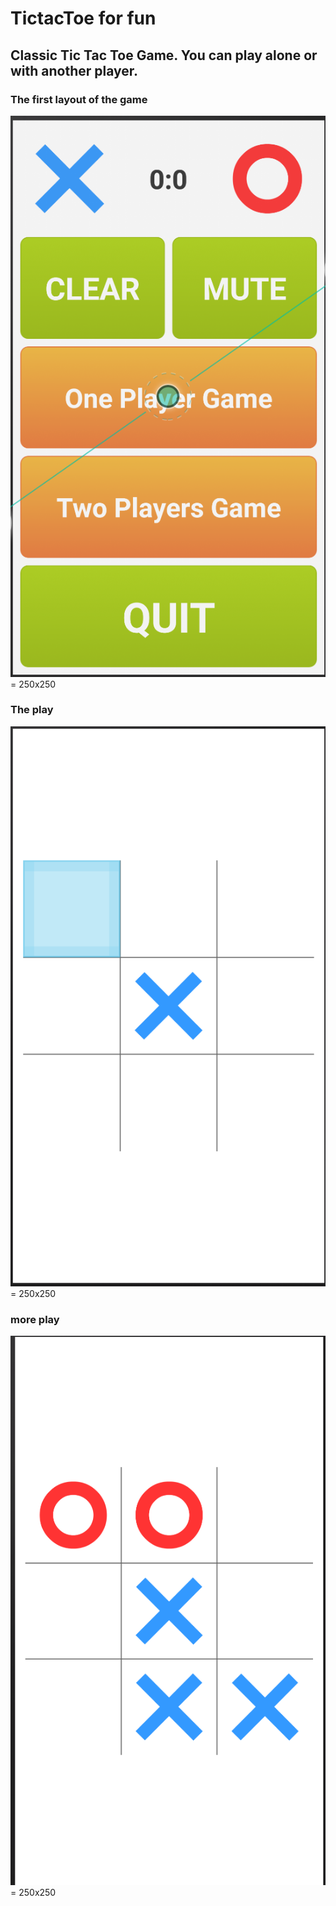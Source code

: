 # **TictacToe for fun**


## Classic Tic Tac Toe Game. You can play alone or with another player.

### The first layout of the game
![Screenshot](screenshot1.png) = 250x250

### The play
![Screenshot](screenshot2.png) = 250x250

### more play
![Screenshot](screenshot3.png) = 250x250

